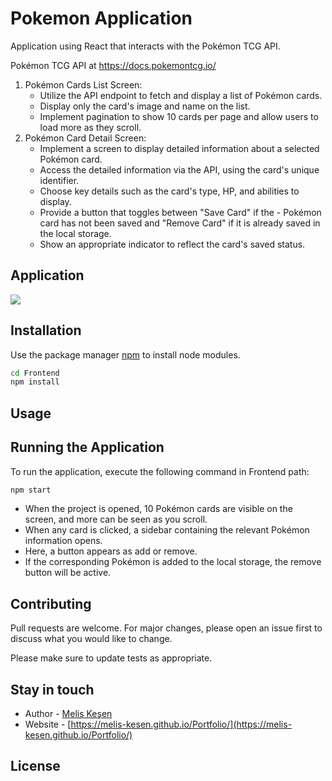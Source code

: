 # Pokemon Application

Application using React that interacts with the Pokémon TCG API. 

Pokémon TCG API at https://docs.pokemontcg.io/
1. Pokémon Cards List Screen:
    - Utilize the API endpoint to fetch and display a list of Pokémon cards.
    - Display only the card's image and name on the list.
   - Implement pagination to show 10 cards per page and allow users to load more as they scroll.
2. Pokémon Card Detail Screen:
   - Implement a screen to display detailed information about a selected Pokémon card.
   - Access the detailed information via the API, using the card's unique identifier.
   - Choose key details such as the card's type, HP, and abilities to display.
   - Provide a button that toggles between "Save Card" if the - Pokémon card has not been saved and "Remove Card" if it is already saved in the local storage.
   - Show an appropriate indicator to reflect the card's saved status.

## Application
![](./poke.gif)

## Installation

Use the package manager [npm](https://www.npmjs.com) to install node modules.

```bash
cd Frontend
npm install 
```

## Usage


## Running the Application

To run the application, execute the following command in Frontend path:
```bash
npm start
```
- When the project is opened, 10 Pokémon cards are visible on the screen, and more can be seen as you scroll. 
- When any card is clicked, a sidebar containing the relevant Pokémon information opens. 
- Here, a button appears as add or remove. 
- If the corresponding Pokémon is added to the local storage, the remove button will be active.

## Contributing

Pull requests are welcome. For major changes, please open an issue first
to discuss what you would like to change.

Please make sure to update tests as appropriate.


## Stay in touch

- Author - [Melis Keşen](https://www.linkedin.com/in/meliskesen/)
- Website - [https://melis-kesen.github.io/Portfolio/](https://melis-kesen.github.io/Portfolio/)

## License
